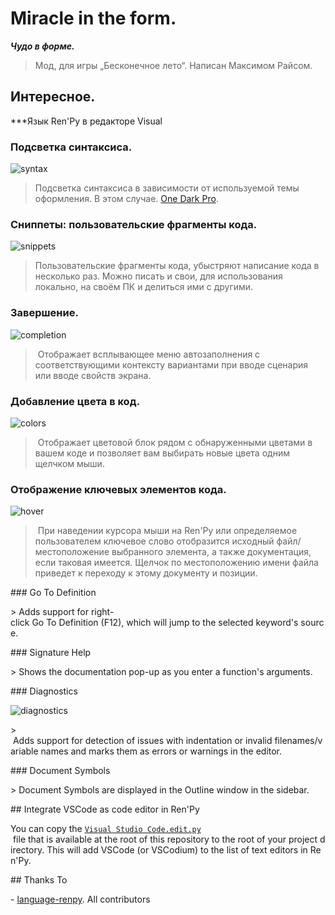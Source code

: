 # Miracle in the form.

***Чудо в форме.***

> Мод, для игры „Бесконечное лето“. Написан Максимом Райсом.

## Интересное.

***Язык Ren'Py в редакторе Visual

### Подсветка синтаксиса.

![syntax](https://user-images.githubusercontent.com/1286535/40073232-9509274a-5876-11e8-98ff-e14b46bfab8a.gif)

> Подсветка синтаксиса в зависимости от используемой темы оформления. В этом случае. [One Dark Pro](https://marketplace.visualstudio.com/items?itemName=zhuangtongfa.Material-theme).

### Сниппеты: пользовательские фрагменты кода.

![snippets](https://user-images.githubusercontent.com/1286535/40073650-b999c5dc-5877-11e8-8910-596f9e94b281.gif)

> Пользовательские фрагменты кода, убыстряют написание кода в несколько раз. Можно писать и свои, для использования локально, на своём ПК и делиться ими с другими.

### Завершение.

![​completion​](https://user-images.githubusercontent.com/12246002/137429951-63043065-57c7-4fb2-8bc3-27f69616f439.gif)

>​ Отображает всплывающее меню автозаполнения с соответствующими контексту вариантами при вводе сценария или вводе свойств экрана.

### Добавление цвета в код.

![​colors​](https://user-images.githubusercontent.com/12246002/137429939-a813bc82-e067-4306-9d4b-9d3fa064b1b6.gif)

>​ Отображает цветовой блок рядом с обнаруженными цветами в вашем коде и позволяет вам выбирать новые цвета одним щелчком мыши.

### Отображение ключевых элементов кода.

![​hover​](https://user-images.githubusercontent.com/12246002/137430452-3ae9e16a-6bd9-474b-837c-f19040a92766.gif)

>​ При наведении курсора мыши на Ren'Py или определяемое пользователем ключевое слово отобразится исходный файл/местоположение выбранного элемента, а также документация, если таковая имеется. Щелчок по местоположению имени файла приведет к переходу к этому документу и позиции.
  
 ​###​ ​Go To Definition 
  
 ​>​ Adds support for right-click Go To Definition (F12), which will jump to the selected keyword's source. 
  
 ​###​ ​Signature Help 
  
 ​>​ Shows the documentation pop-up as you enter a function's arguments. 
  
 ​###​ ​Diagnostics 
  
 ​![​diagnostics​](https://user-images.githubusercontent.com/12246002/137431018-978530fd-4af4-4d10-b72a-fe852a5ddffd.gif) 
  
 ​>​ Adds support for detection of issues with indentation or invalid filenames/variable names and marks them as errors or warnings in the editor. 
  
 ​###​ ​Document Symbols 
  
 ​>​ Document Symbols are displayed in the Outline window in the sidebar. 
  
 ​##​ ​Integrate VSCode as code editor in Ren'Py 
  
 ​You can copy the [​`Visual Studio Code.edit.py`​](https://raw.githubusercontent.com/LuqueDaniel/vscode-language-renpy/master/Visual%20Studio%20Code.edit.py) file that is available at the root of this repository to the root of your project directory. This will add VSCode (or VSCodium) to the list of text editors in Ren'Py. 
  
 ​##​ ​Thanks To 
  
 ​-​ [​language-renpy​](https://github.com/renpy/language-renpy). All contributors